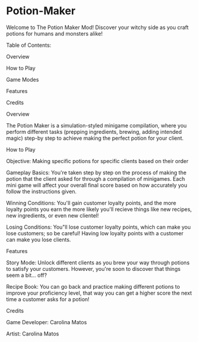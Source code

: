 # Potion-Maker

Welcome to The Potion Maker Mod! Discover your witchy side as you craft potions for humans and monsters alike!

Table of Contents:

Overview

How to Play

Game Modes

Features

Credits

Overview

The Potion Maker is a simulation-styled minigame compilation, where you perform different tasks (prepping ingredients, brewing, adding intended magic) step-by step to achieve making the perfect potion for your client.

How to Play

Objective: Making specific potions for specific clients based on their order

Gameplay Basics: You're taken step by step on the process of making the potion that the client asked for through a compilation of minigames. Each mini game will affect your overall final score based on how accurately you follow the instructions given.

Winning Conditions: You'll gain customer loyalty points, and the more loyalty points you earn the more likely you'll recieve things like new recipes, new ingredients, or even new clientel!

Losing Conditions: You"ll lose customer loyalty points, which can make you lose customers; so be careful! Having low loyalty points with a customer can make you lose clients.

Features

Story Mode: Unlock different clients as you brew your way through potions to satisfy your customers. However, you're soon to discover that things seem a bit... off?

Recipe Book: You can go back and practice making different potions to improve your proficiency level, that way you can get a higher score the next time a customer asks for a potion!

Credits

Game Developer: Carolina Matos 

Artist: Carolina Matos
